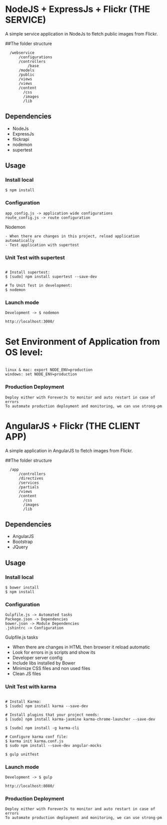 # NodeJS + ExpressJs + Flickr (THE SERVICE)

A simple service application in NodeJs to fletch public images from Flickr.

##The folder structure
```
  /webservice
      /configurations
      /controllers    
          /base
      /models
      /public
      /views
      /views
  	  /content
  	  	/css
  	  	/images
  	  	/lib	    
```

## Dependencies
- NodeJs
- ExpressJs
- flickrapi
- nodemon
- supertest

## Usage

### Install local
```
$ npm install

```
### Configuration
```
app_config.js -> application wide configurations
route_config.js -> route configuration

```

Nodemon

```
- When there are changes in this project, reload application automatically
- Test application with supertest
```

### Unit Test with supertest

```

# Install supertest:
$ [sudo] npm install supertest --save-dev

# To Unit Test in development:
$ nodemon

```

### Launch mode

```
Development -> $ nodemon

http://localhost:3000/
```

# Set Environment of Application from OS level:

```

linux & mac: export NODE_ENV=production
windows: set NODE_ENV=production

```

### Production Deployment

```
Deploy either with ForeverJs to monitor and auto restart in case of errors
To automate production deployment and monitoring, we can use strong-pm
```

# AngularJS + Flickr (THE CLIENT APP)

A simple application in AngularJS to fletch images from Flickr.

##The folder structure
```
  /app
      /controllers      
      /directives
      /services
      /partials
      /views
  	  /content
  	  	/css
  	  	/images
  	  	/lib	    
```

## Dependencies
- AngularJS
- Bootstrap
- JQuery

## Usage


### Install local
```
$ bower install
$ npm install

```

### Configuration

```
Gulpfile.js -> Automated tasks
Packege.json -> Dependencies
bower.json -> Module Dependencies
.jshintrc -> Configuration

```

Gulpfile.js tasks

- When there are changes in HTML then browser it reload automatic
- Look for errors in js scripts and show its
- Developer server config
- Include libs installed by Bower
- Minimize CSS files and non used files
- Clean JS files


### Unit Test with karma

```

# Install Karma:
$ [sudo] npm install karma --save-dev

# Install plugins that your project needs:
$ [sudo] npm install karma-jasmine karma-chrome-launcher --save-dev

$ [sudo] npm install -g karma-cli

# Configure karma conf file:
$ karma init karma.conf.js
$ sudo npm install --save-dev angular-mocks

$ gulp unitTest

```

### Launch mode

```
Development -> $ gulp

http://localhost:8080/
```


### Production Deployment
```
Deploy either with ForeverJs to monitor and auto restart in case of errors
To automate production deployment and monitoring, we can use strong-pm
```
